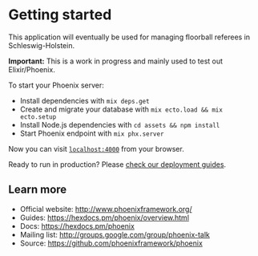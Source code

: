 # Getting started

This application will eventually be used for managing floorball referees in 
Schleswig-Holstein. 

**Important:** This is a work in progress and mainly used to test out Elixir/Phoenix.

To start your Phoenix server:

  * Install dependencies with `mix deps.get`
  * Create and migrate your database with `mix ecto.load && mix ecto.setup`
  * Install Node.js dependencies with `cd assets && npm install`
  * Start Phoenix endpoint with `mix phx.server`

Now you can visit [`localhost:4000`](http://localhost:4000) from your browser.

Ready to run in production? Please [check our deployment guides](https://hexdocs.pm/phoenix/deployment.html).

## Learn more

  * Official website: http://www.phoenixframework.org/
  * Guides: https://hexdocs.pm/phoenix/overview.html
  * Docs: https://hexdocs.pm/phoenix
  * Mailing list: http://groups.google.com/group/phoenix-talk
  * Source: https://github.com/phoenixframework/phoenix
